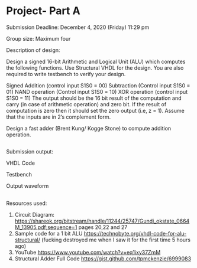 # Project- Part A

Submission Deadline:  December 4, 2020 (Friday) 11:29 pm

Group size: Maximum four

Description of design:

Design a signed 16-bit  Arithmetic and Logical Unit (ALU) which computes the following functions.  Use Structural VHDL for the design. You are also required to write testbench to verify your design. 

Signed Addition (control input S1S0 = 00)
Subtraction (Control input S1S0 = 01)
NAND operation (Control input S1S0 = 10)
XOR operation (control input S1S0 = 11)
The output should be the 16 bit result of the computation and carry (in case of arithmetic operation) and zero bit. If the result of computation is zero then it should set the zero output (i.e, z = 1). Assume that the inputs are in 2’s complement form.

Design a fast adder (Brent Kung/ Kogge Stone) to compute addition operation. 

##

Submission output:

VHDL Code

Testbench

Output waveform

##

Resources used:
1. Circuit Diagram: https://shareok.org/bitstream/handle/11244/25747/Gundi_okstate_0664M_13905.pdf;sequence=1 pages 20,22 and 27
2.  Sample code for a 1 bit ALU https://technobyte.org/vhdl-code-for-alu-structural/ (fucking destroyed me when I saw it for the first time 5 hours ago)
3.  YouTube https://www.youtube.com/watch?v=eq1ixy37ZmM
4. Structural Adder Full Code https://gist.github.com/tpmckenzie/6999083

